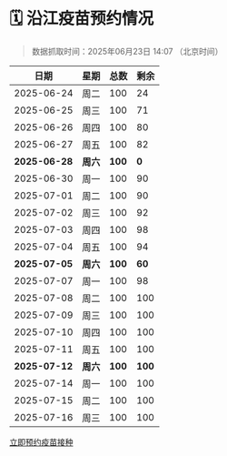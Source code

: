 # 🗓️ 沿江疫苗预约情况

> 数据抓取时间：2025年06月23日 14:07 （北京时间）

| 日期 | 星期 | 总数 | 剩余 |
|------|------|------|------|
| 2025-06-24 | 周二 | 100 | 24 |
| 2025-06-25 | 周三 | 100 | 71 |
| 2025-06-26 | 周四 | 100 | 80 |
| 2025-06-27 | 周五 | 100 | 82 |
| **2025-06-28** | **周六** | **100** | **0** |
| 2025-06-30 | 周一 | 100 | 90 |
| 2025-07-01 | 周二 | 100 | 90 |
| 2025-07-02 | 周三 | 100 | 92 |
| 2025-07-03 | 周四 | 100 | 98 |
| 2025-07-04 | 周五 | 100 | 94 |
| **2025-07-05** | **周六** | **100** | **60** |
| 2025-07-07 | 周一 | 100 | 98 |
| 2025-07-08 | 周二 | 100 | 100 |
| 2025-07-09 | 周三 | 100 | 100 |
| 2025-07-10 | 周四 | 100 | 100 |
| 2025-07-11 | 周五 | 100 | 100 |
| **2025-07-12** | **周六** | **100** | **100** |
| 2025-07-14 | 周一 | 100 | 100 |
| 2025-07-15 | 周二 | 100 | 100 |
| 2025-07-16 | 周三 | 100 | 100 |


<div class="button-container">
<a class="btn" href="http://yfzweb.ishequ.net/#/login" target="_blank">立即预约疫苗接种</a>
</div>
